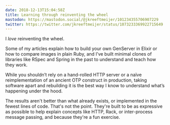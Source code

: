 ```yaml
---
date: 2018-12-13T15:04:58Z
title: Learning through reinventing the wheel
mastodon: https://mastodon.social/@jkreeftmeijer/101234355706907229
twitter: https://twitter.com/jkreeftmeijer/status/1073233369922715649
---
```

I *love* reinventing the wheel.

Some of my articles explain how to build your own GenServer in Elixir or how to compare images in plain Ruby, and I’ve built minimal clones of libraries like RSpec and Spring in the past to understand and teach how they work.

While you shouldn’t rely on a hand-rolled HTTP server or a naïve reimplementation of an ancient OTP construct in production, taking software apart and rebuilding it is the best way I know to understand what’s happening under the hood.

The results aren't better than what already exists, or implemented in the fewest lines of code. That's not the point. They're built to be as expressive as possible to help explain concepts like HTTP, Rack, or inter-process message passing, and because they're a fun exercise.
